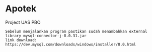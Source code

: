 # Apotek
Project UAS PBO
```
Sebelum menjalankan program pastikan sudah menambahkan external library mysql-connector-j-8.0.31.jar
link download:
https://dev.mysql.com/downloads/windows/installer/8.0.html
```
